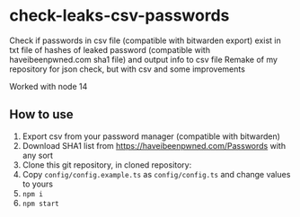 # check-leaks-csv-passwords
Check if passwords in csv file (compatible with bitwarden export) exist in txt file of hashes of leaked password (compatible with haveibeenpwned.com sha1 file) and output info to csv file
Remake of my repository for json check, but with csv and some improvements

Worked with node 14

## How to use
1. Export csv from your password manager (compatible with bitwarden)
2. Download SHA1 list from https://haveibeenpwned.com/Passwords with any sort
3. Clone this git repository, in cloned repository:
4. Copy `config/config.example.ts` as `config/config.ts` and change values to yours
5. `npm i`
6. `npm start`
